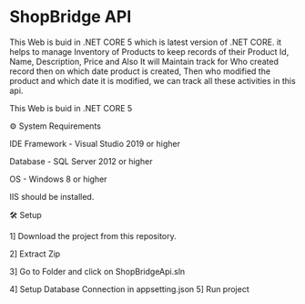 
# ShopBridge API

This Web is buid in .NET CORE 5 which is latest version of .NET CORE.
it helps to manage Inventory of Products to keep records of their Product Id, Name, Description, Price and Also It will Maintain track for Who created record then on which date product is created, Then who modified the product and which date it is modified, we can track all these activities in this api.

This Web is buid in .NET CORE 5


⚙ System Requirements

IDE Framework - Visual Studio 2019 or higher

Database - SQL Server 2012 or higher

OS - Windows 8 or higher

IIS should be installed.

🛠 Setup

1] Download the project from this repository.

2] Extract Zip

3] Go to Folder and click on ShopBridgeApi.sln

4] Setup Database Connection in appsetting.json
5] Run project

